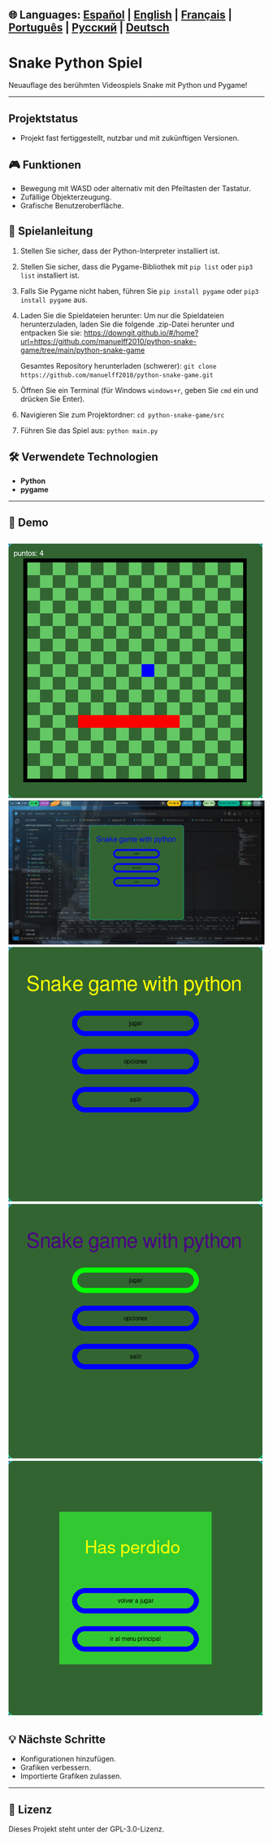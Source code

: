 🌐 **Languages:** [Español](../README.md) | [English](README.en.md) | [Français](README.fr.md) | [Português](README.pt.md) | [Русский](README.ru.md) | [Deutsch](README.de.md)
---
# Snake Python Spiel

Neuauflage des berühmten Videospiels Snake mit Python und Pygame!

---
## Projektstatus
* Projekt fast fertiggestellt, nutzbar und mit zukünftigen Versionen.
## 🎮 Funktionen

* Bewegung mit WASD oder alternativ mit den Pfeiltasten der Tastatur.
* Zufällige Objekterzeugung.
* Grafische Benutzeroberfläche.

## 🚀 Spielanleitung

1. Stellen Sie sicher, dass der Python-Interpreter installiert ist.
2. Stellen Sie sicher, dass die Pygame-Bibliothek mit `pip list` oder `pip3 list` installiert ist.
3. Falls Sie Pygame nicht haben, führen Sie `pip install pygame` oder `pip3 install pygame` aus.
4. Laden Sie die Spieldateien herunter:
   Um nur die Spieldateien herunterzuladen, laden Sie die folgende .zip-Datei herunter und entpacken Sie sie:
   https://downgit.github.io/#/home?url=https://github.com/manuelff2010/python-snake-game/tree/main/python-snake-game

   Gesamtes Repository herunterladen (schwerer):
   `git clone https://github.com/manuelff2010/python-snake-game.git`
5. Öffnen Sie ein Terminal (für Windows `windows+r`, geben Sie `cmd` ein und drücken Sie Enter).
6. Navigieren Sie zum Projektordner: `cd python-snake-game/src`
7. Führen Sie das Spiel aus: `python main.py`

## 🛠️ Verwendete Technologien
* **Python**
* **pygame**
---
## 📸 Demo

![Screenshot des Spiels](imagenes/vista_juego.png)
![Screenshot des Spiels](imagenes/vista_escritorio.png)
![Screenshot des Spiels](imagenes/vista_menu_1.png)
![Screenshot des Spiels](imagenes/vista_menu_2.png)
![Screenshot des Spiels](imagenes/vista_menu_perdida.png)
---
## 💡 Nächste Schritte

* Konfigurationen hinzufügen.
* Grafiken verbessern.
* Importierte Grafiken zulassen.
---

## 📄 Lizenz

Dieses Projekt steht unter der GPL-3.0-Lizenz.